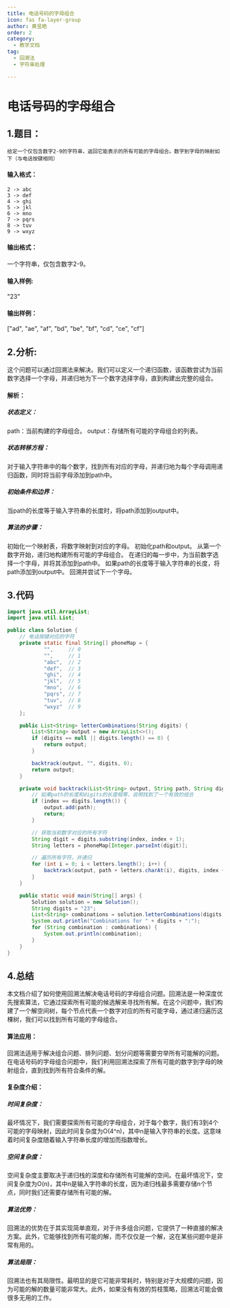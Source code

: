 ```yaml
---
title: 电话号码的字母组合
icon: fas fa-layer-group
author: 黄昱皓
order: 2
category:
  - 教学文档
tag:
  - 回溯法
  - 字符串处理

---
```


# 电话号码的字母组合

## 1.题目： 
    给定一个仅包含数字2-9的字符串，返回它能表示的所有可能的字母组合。数字到字母的映射如下（与电话按键相同）

#### 输入格式：
    2 -> abc
    3 -> def
    4 -> ghi
    5 -> jkl
    6 -> mno
    7 -> pqrs
    8 -> tuv
    9 -> wxyz


#### 输出格式：
一个字符串，仅包含数字2-9。



#### 输入样例:
"23"


#### 输出样例：

["ad", "ae", "af", "bd", "be", "bf", "cd", "ce", "cf"]

## 2.分析:

这个问题可以通过回溯法来解决。我们可以定义一个递归函数，该函数尝试为当前数字选择一个字母，并递归地为下一个数字选择字母，直到构建出完整的组合。


#### 解析：
##### 状态定义：
path：当前构建的字母组合。
output：存储所有可能的字母组合的列表。
##### 状态转移方程：
对于输入字符串中的每个数字，找到所有对应的字母，并递归地为每个字母调用递归函数，同时将当前字母添加到path中。
##### 初始条件和边界：
当path的长度等于输入字符串的长度时，将path添加到output中。
##### 算法的步骤：
初始化一个映射表，将数字映射到对应的字母。
初始化path和output。
从第一个数字开始，递归地构建所有可能的字母组合。
在递归的每一步中，为当前数字选择一个字母，并将其添加到path中。
如果path的长度等于输入字符串的长度，将path添加到output中。
回溯并尝试下一个字母。


## 3.代码

```java
import java.util.ArrayList;
import java.util.List;

public class Solution {
    // 电话按键对应的字符
    private static final String[] phoneMap = {
            "",     // 0
            "",     // 1
            "abc",  // 2
            "def",  // 3
            "ghi",  // 4
            "jkl",  // 5
            "mno",  // 6
            "pqrs", // 7
            "tuv",  // 8
            "wxyz"  // 9
    };

    public List<String> letterCombinations(String digits) {
        List<String> output = new ArrayList<>();
        if (digits == null || digits.length() == 0) {
            return output;
        }

        backtrack(output, "", digits, 0);
        return output;
    }

    private void backtrack(List<String> output, String path, String digits, int index) {
        // 如果path的长度和digits的长度相等，说明找到了一个有效的组合
        if (index == digits.length()) {
            output.add(path);
            return;
        }

        // 获取当前数字对应的所有字符
        String digit = digits.substring(index, index + 1);
        String letters = phoneMap[Integer.parseInt(digit)];

        // 遍历所有字符，并递归
        for (int i = 0; i < letters.length(); i++) {
            backtrack(output, path + letters.charAt(i), digits, index + 1);
        }
    }

    public static void main(String[] args) {
        Solution solution = new Solution();
        String digits = "23";
        List<String> combinations = solution.letterCombinations(digits);
        System.out.println("Combinations for " + digits + ":");
        for (String combination : combinations) {
            System.out.println(combination);
        }
    }
}

```


## 4.总结

本文档介绍了如何使用回溯法解决电话号码的字母组合问题。回溯法是一种深度优先搜索算法，它通过探索所有可能的候选解来寻找所有解。在这个问题中，我们构建了一个解空间树，每个节点代表一个数字对应的所有可能字母，通过递归遍历这棵树，我们可以找到所有可能的字母组合。

#### 算法应用：
回溯法适用于解决组合问题、排列问题、划分问题等需要穷举所有可能解的问题。在电话号码的字母组合问题中，我们利用回溯法探索了所有可能的数字到字母的映射组合，直到找到所有符合条件的解。

#### 复杂度介绍：
##### 时间复杂度：
最坏情况下，我们需要探索所有可能的字母组合，对于每个数字，我们有3到4个可能的字母映射，因此时间复杂度为O(4^n)，其中n是输入字符串的长度。这意味着时间复杂度随着输入字符串长度的增加而指数增长。

##### 空间复杂度：
空间复杂度主要取决于递归栈的深度和存储所有可能解的空间。在最坏情况下，空间复杂度为O(n)，其中n是输入字符串的长度，因为递归栈最多需要存储n个节点，同时我们还需要存储所有可能的解。

##### 算法优势：
回溯法的优势在于其实现简单直观，对于许多组合问题，它提供了一种直接的解决方案。此外，它能够找到所有可能的解，而不仅仅是一个解，这在某些问题中是非常有用的。
##### 算法局限：
回溯法也有其局限性。最明显的是它可能非常耗时，特别是对于大规模的问题，因为可能的解的数量可能非常大。此外，如果没有有效的剪枝策略，回溯法可能会做很多无用的工作。

